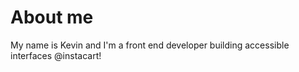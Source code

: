 # About me

My name is Kevin and I'm a front end developer building accessible interfaces @instacart!
